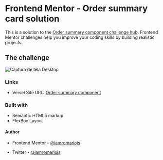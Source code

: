 # Frontend Mentor - Order summary card solution

This is a solution to the [Order summary component challenge hub](https://www.frontendmentor.io/challenges/order-summary-component-QlPmajDUj/hub/order-summary-component-hmC0XnyGk). Frontend Mentor challenges help you improve your coding skills by building realistic projects.

## The challenge

![Captura de tela Desktop](/design/desktop-preview.jpg)

### Links

- Versel Site URL: [Order summary component](https://order-summary-component-pi-ruddy.vercel.app/)
<!-- - Figma URL (created by me): [Profile Card Component Component main]() -->

### Built with

- Semantic HTML5 markup
- FlexBox Layout

#### Author

- Frontend Mentor - [@iamromariojs](https://www.frontendmentor.io/profile/romariojdosantos)

- Twitter - [@iamromariojs](https://www.twitter.com/iamromariojs)
